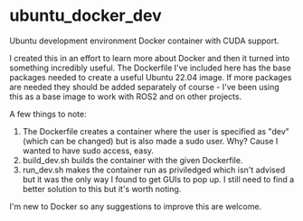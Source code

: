 # ubuntu_docker_dev
Ubuntu development environment Docker container with CUDA support.

I created this in an effort to learn more about Docker and then it turned into something incredibly useful. The Dockerfile I've included here has the base packages needed to create a useful Ubuntu 22.04 image. If more packages are needed they should be added separately of course - I've been using this as a base image to work with ROS2 and on other projects. 

A few things to note:
1. The Dockerfile creates a container where the user is specified as "dev" (which can be changed) but is also made a sudo user. Why? Cause I wanted to have sudo access, easy.   
2. build_dev.sh builds the container with the given Dockerfile. 
3. run_dev.sh makes the container run as priviledged which isn't advised but it was the only way I found to get GUIs to pop up. I still need to find a better solution to this but it's worth noting. 

I'm new to Docker so any suggestions to improve this are welcome. 
